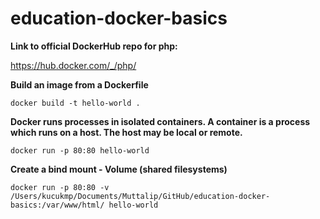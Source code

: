 # education-docker-basics #

__Link to official DockerHub repo for php:__

https://hub.docker.com/_/php/

__Build an image from a Dockerfile__

`docker build -t hello-world .`

__Docker runs processes in isolated containers. A container is a process which runs on a host. The host may be local or remote.__

`docker run -p 80:80 hello-world`

__Create a bind mount - Volume (shared filesystems)__

`docker run -p 80:80 -v /Users/kucukmp/Documents/Muttalip/GitHub/education-docker-basics:/var/www/html/ hello-world`
